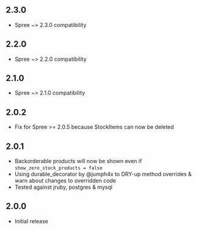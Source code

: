 ## 2.3.0

* Spree ~> 2.3.0 compatibility

## 2.2.0

* Spree ~> 2.2.0 compatibility

## 2.1.0

* Spree ~> 2.1.0 compatibility

## 2.0.2

* Fix for Spree >= 2.0.5 because StockItems can now be deleted

## 2.0.1

* Backorderable products will now be shown even if `show_zero_stock_products = false`
* Using durable_decorator by @jumph4x to DRY-up method overrides & warn about changes to overridden code
* Tested against jruby, postgres & mysql

## 2.0.0

* Initial release
